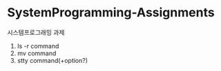 # SystemProgramming-Assignments
 
시스템프로그래밍 과제

1. ls -r command 
2. mv command
3. stty command(+option?)
